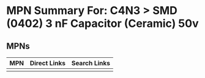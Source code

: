 



# MPN Summary For: C4N3 > SMD (0402) 3 nF Capacitor (Ceramic) 50v

## MPNs
  

|MPN|Direct Links|Search Links|
| :--- | :--- | :--- |
||||
